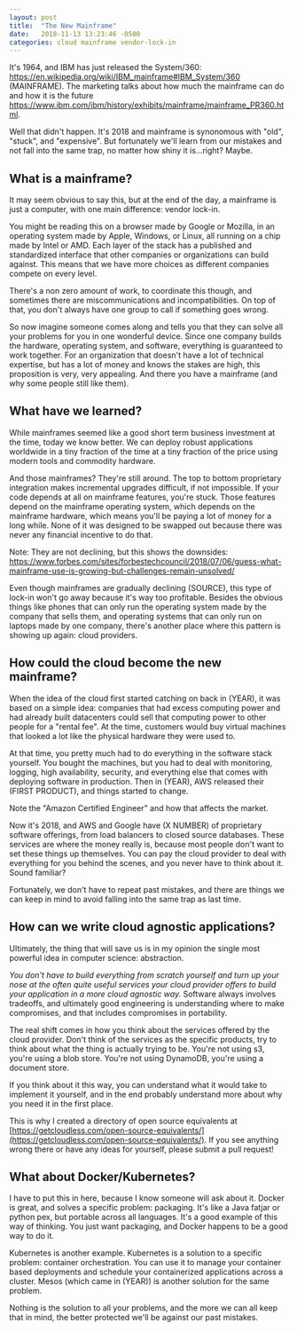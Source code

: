 ```yaml
---
layout: post
title:  "The New Mainframe"
date:   2018-11-13 13:23:46 -0500
categories: cloud mainframe vendor-lock-in
---
```

It's 1964, and IBM has just released the System/360:
https://en.wikipedia.org/wiki/IBM_mainframe#IBM_System/360 (MAINFRAME).  The
marketing talks about how much the mainframe can do and how it is the future
https://www.ibm.com/ibm/history/exhibits/mainframe/mainframe_PR360.html.

Well that didn't happen.  It's 2018 and mainframe is synonomous with "old",
"stuck", and "expensive".  But fortunately we'll learn from our mistakes and not
fall into the same trap, no matter how shiny it is...right?  Maybe.

## What is a mainframe?

It may seem obvious to say this, but at the end of the day, a mainframe is just
a computer, with one main difference: vendor lock-in.

You might be reading this on a browser made by Google or Mozilla, in an
operating system made by Apple, Windows, or Linux, all running on a chip made by
Intel or AMD.  Each layer of the stack has a published and standardized
interface that other companies or organizations can build against.  This means
that we have more choices as different companies compete on every level.

There's a non zero amount of work, to coordinate this though, and sometimes
there are miscommunications and incompatibilities.  On top of that, you don't
always have one group to call if something goes wrong.

So now imagine someone comes along and tells you that they can solve all your
problems for you in one wonderful device.  Since one company builds the
hardware, operating system, and software, everything is guaranteed to work
together.  For an organization that doesn't have a lot of technical expertise,
but has a lot of money and knows the stakes are high, this proposition is very,
very appealing.  And there you have a mainframe (and why some people still like
them).

## What have we learned?

While mainframes seemed like a good short term business investment at the time,
today we know better.  We can deploy robust applications worldwide in a tiny
fraction of the time at a tiny fraction of the price using modern tools and
commodity hardware.

And those mainframes?  They're still around.  The top to bottom proprietary
integration makes incremental upgrades difficult, if not impossible.  If your
code depends at all on mainframe features, you're stuck.  Those features depend
on the mainframe operating system, which depends on the mainframe hardware,
which means you'll be paying a lot of money for a long while.  None of it was
designed to be swapped out because there was never any financial incentive to do
that.

Note: They are not declining, but this shows the downsides:
https://www.forbes.com/sites/forbestechcouncil/2018/07/06/guess-what-mainframe-use-is-growing-but-challenges-remain-unsolved/

Even though mainframes are gradually declining (SOURCE), this type of lock-in
won't go away because it's way too profitable.  Besides the obvious things like
phones that can only run the operating system made by the company that sells
them, and operating systems that can only run on laptops made by one company,
there's another place where this pattern is showing up again: cloud providers.

## How could the cloud become the new mainframe?

When the idea of the cloud first started catching on back in (YEAR), it was
based on a simple idea: companies that had excess computing power and had
already built datacenters could sell that computing power to other people for a
"rental fee".  At the time, customers would buy virtual machines that looked a
lot like the physical hardware they were used to.

At that time, you pretty much had to do everything in the software stack
yourself.  You bought the machines, but you had to deal with monitoring,
logging, high availability, security, and everything else that comes with
deploying software in production.  Then in (YEAR), AWS released their (FIRST
PRODUCT), and things started to change.

Note the "Amazon Certified Engineer" and how that affects the market.

Now it's 2018, and AWS and Google have (X NUMBER) of proprietary software
offerings, from load balancers to closed source databases.  These services are
where the money really is, because most people don't want to set these things up
themselves.  You can pay the cloud provider to deal with everything for you
behind the scenes, and you never have to think about it.  Sound familiar?

Fortunately, we don't have to repeat past mistakes, and there are things we can
keep in mind to avoid falling into the same trap as last time.

## How can we write cloud agnostic applications?

Ultimately, the thing that will save us is in my opinion the single most
powerful idea in computer science: abstraction.

*You don't have to build everything from scratch yourself and turn up your nose
at the often quite useful services your cloud provider offers to build your
application in a more cloud agnostic way.*  Software always involves tradeoffs,
and ultimately good engineering is understanding where to make compromises, and
that includes compromises in portability.

The real shift comes in how you think about the services offered by the cloud
provider.  Don't think of the services as the specific products, try to think
about what the thing is actually trying to be.  You're not using s3, you're
using a blob store.  You're not using DynamoDB, you're using a document store.

If you think about it this way, you can understand what it would take to
implement it yourself, and in the end probably understand more about why you
need it in the first place.

This is why I created a directory of open source equivalents at
[https://getcloudless.com/open-source-equivalents/](https://getcloudless.com/open-source-equivalents/).
If you see anything wrong there or have any ideas for yourself, please submit a
pull request!

## What about Docker/Kubernetes?

I have to put this in here, because I know someone will ask about it.  Docker is
great, and solves a specific problem: packaging.  It's like a Java fatjar or
python pex, but portable across all languages.  It's a good example of this way
of thinking.  You just want packaging, and Docker happens to be a good way to do
it.

Kubernetes is another example.  Kubernetes is a solution to a specific problem:
container orchestration.  You can use it to manage your container based
deployments and schedule your containerized applications across a cluster.
Mesos (which came in (YEAR)) is another solution for the same problem.

Nothing is the solution to all your problems, and the more we can all keep that
in mind, the better protected we'll be against our past mistakes.
